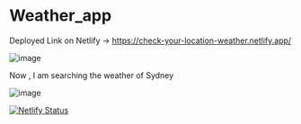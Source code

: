 # Weather_app
Deployed Link on Netlify -> https://check-your-location-weather.netlify.app/

![image](https://github.com/kunalpandey1/Weather_app/assets/85732677/533d0ecf-c4aa-4df7-b513-ca5f25471989)

Now , I am searching the weather of Sydney 

![image](https://github.com/kunalpandey1/Weather_app/assets/85732677/9ae0ffee-71f6-409f-b00d-9c5076306e9c)




[![Netlify Status](https://api.netlify.com/api/v1/badges/46f45e6e-1d7e-4d56-a421-46ff5726f005/deploy-status)](https://app.netlify.com/sites/check-your-location-weather/deploys)

